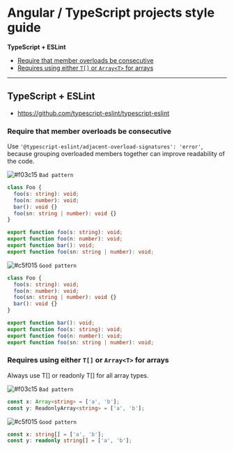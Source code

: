 # Angular / TypeScript projects style guide

**TypeScript + ESLint**

- [Require that member overloads be consecutive](#rules-for-eslint)
- [Requires using either `T[]` or `Array<T>` for arrays](#array-types)

---

## TypeScript + ESLint 

- https://github.com/typescript-eslint/typescript-eslint

### Require that member overloads be consecutive <a id="rules-for-eslint"></a>

Use `'@typescript-eslint/adjacent-overload-signatures': 'error'`, because grouping overloaded members together can improve readability of the code. 

![#f03c15](https://via.placeholder.com/15/f03c15/000000?text=+) `Bad pattern`

```ts
class Foo {
  foo(s: string): void;
  foo(n: number): void;
  bar(): void {}
  foo(sn: string | number): void {}
}

export function foo(s: string): void;
export function foo(n: number): void;
export function bar(): void;
export function foo(sn: string | number): void;
```

![#c5f015](https://via.placeholder.com/15/c5f015/000000?text=+) `Good pattern`

```ts
class Foo {
  foo(s: string): void;
  foo(n: number): void;
  foo(sn: string | number): void {}
  bar(): void {}
}

export function bar(): void;
export function foo(s: string): void;
export function foo(n: number): void;
export function foo(sn: string | number): void;
```
  
### Requires using either `T[]` or `Array<T>` for arrays <a id="array-types"></a>

Always use T[] or readonly T[] for all array types.

![#f03c15](https://via.placeholder.com/15/f03c15/000000?text=+) `Bad pattern`

```ts
const x: Array<string> = ['a', 'b'];
const y: ReadonlyArray<string> = ['a', 'b'];
```

![#c5f015](https://via.placeholder.com/15/c5f015/000000?text=+) `Good pattern`

```ts
const x: string[] = ['a', 'b'];
const y: readonly string[] = ['a', 'b'];
```
